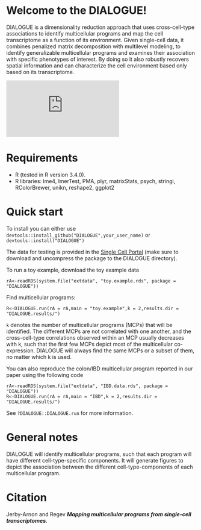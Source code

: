 # **Welcome to the DIALOGUE!**

DIALOGUE is a dimensionality reduction approach that uses cross-cell-type associations to identify multicellular programs and map the cell transcriptome as a function of its environment. Given single-cell data, it combines penalized matrix decomposition with multilevel modeling, to identify generalizable multicellular programs and examines their association with specific phenotypes of interest. By doing so it also robustly recovers spatial information and can characterize the cell environment based only based on its transcriptome.

![DIALOGUEoverview](https://github.com/livnatje/DIALOGUE/blob/master/Images/DIALOGUEoverview.pdf)

# **Requirements**

* R (tested in R version 3.4.0).
* R libraries: lme4, lmerTest, PMA, plyr, matrixStats, psych, stringi, RColorBrewer, unikn, reshape2, ggplot2

# **Quick start**

To install you can either use ```devtools::install_github("DIALOGUE",your_user_name)``` or ```devtools::install("DIALOGUE")```

The data for testing is provided in the 
[Single Cell Portal](https://singlecell.broadinstitute.org/single_cell/study/SCP958/dialogue#study-download)
(make sure to download and uncompress the package to the DIALOGUE directory).

To run a toy example, download the toy example data
```
rA<-readRDS(system.file("extdata", "toy.example.rds", package = "DIALOGUE"))
```
Find multicellular programs:
```
R<-DIALOGUE.run(rA = rA,main = "toy.example",k = 2,results.dir = "DIALOGUE.results/")
```
``k`` denotes the number of multicellular programs (MCPs) that will be identified. The different MCPs are not correlated with one another, and the cross-cell-type correlations observed within an MCP usually decreases with k, such that the first few MCPs depict most of the multicellular co-expression. DIALOGUE will always find the same MCPs or a subset of them, no matter which k is used.


You can also reproduce the colon/IBD multicellular program reported in our paper using the following code 
```
rA<-readRDS(system.file("extdata", "IBD.data.rds", package = "DIALOGUE"))
R<-DIALOGUE.run(rA = rA,main = "IBD",k = 2,results.dir = "DIALOGUE.results/")
```

See ```?DIALOGUE::DIALOGUE.run``` for more information.

# General notes

DIALOGUE will identify multicellular programs, such that each program will have different cell-type-specific components. It will generate figures to depict the association between the different cell-type-components of each multicellular program.

# Citation

Jerby-Arnon and Regev _**Mapping multicellular programs from single-cell transcriptomes**_.

